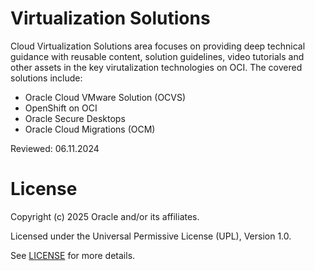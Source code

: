 # Virtualization Solutions

Cloud Virtualization Solutions area focuses on providing deep technical guidance with reusable content, solution guidelines, video tutorials and other assets in the key virutalization technologies on OCI. The covered solutions include:

- Oracle Cloud VMware Solution (OCVS)
- OpenShift on OCI
- Oracle Secure Desktops
- Oracle Cloud Migrations (OCM)

Reviewed: 06.11.2024

# License

Copyright (c) 2025 Oracle and/or its affiliates.

Licensed under the Universal Permissive License (UPL), Version 1.0.

See [LICENSE](https://github.com/oracle-devrel/technology-engineering/blob/main/LICENSE) for more details.
